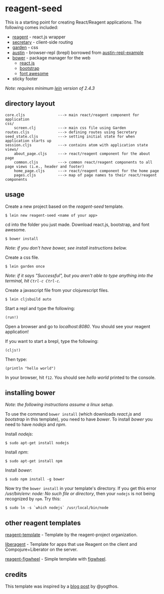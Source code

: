 # reagent-seed

This is a starting point for creating React/Reagent applications.  The following comes included:

* [reagent](https://github.com/holmsand/reagent) - react.js wrapper
* [secretary](https://github.com/gf3/secretary) - client-side routing
* [garden](https://github.com/noprompt/garden) - css
* [austin](https://github.com/cemerick/austin) - browser-repl (brepl) borrowed from [austin-repl-example](https://github.com/cjohansen/austin-repl-example)
* [bower](http://bower.io/) - package manager for the web
    * [react.js](http://facebook.github.io/react/)
	* [bootstrap](http://getbootstrap.com/)
	* [font awesome](http://fortawesome.github.io/Font-Awesome/)
* sticky footer

*Note: requires minimum [lein](https://github.com/technomancy/leiningen) version of 2.4.3*

## directory layout

```
core.cljs               ---> main react/reagent component for application
css/
    screen.clj          ---> main css file using Garden
routes.cljs             ---> defining routes using Secretary
seed_state.cljs         ---> setting initial state for when application starts up
session.cljs            ---> contains atom with application state
views/
    about_page.cljs     ---> react/reagent component for the about page
	common.cljs         ---> common react/reagent components to all page views (i.e., header and footer)
	home_page.cljs      ---> react/reagent component for the home page
	pages.cljs          ---> map of page names to their react/reagent components
```

## usage

Create a new project based on the *reagent-seed* template.

```
$ lein new reagent-seed <name of your app>
```

cd into the folder you just made.  Download react.js, bootstrap, and font awesome.

```
$ bower install
```

*Note: if you don't have bower, see install instructions below.*

Create a css file.

```
$ lein garden once
```

*Note: if it says "Successful", but you aren't able to type anything into the terminal, hit `Ctrl-c Ctrl-c`.*

Create a javascript file from your clojurescript files.

```
$ lein cljsbuild auto
```

Start a repl and type the following:

```
(run!)
```

Open a browser and go to *localhost:8080*. You should see your reagent application!

If you want to start a brepl, type the following:

```
(cljs!)
```

Then type:

```
(println "hello world")
```

In your browser, hit `f12`.  You should see *hello world* printed to the console.

## installing bower

*Note: the following instructions assume a linux setup.*

To use the command `bower install` (which downloads *react.js* and *bootstrap* in this template), you need to have *bower*. To install *bower* you need to have *nodejs* and *npm*.

Install *nodejs*:

```
$ sudo apt-get install nodejs
```

Install *npm*:

```
$ sudo apt-get install npm
```

Install *bower*:

```
$ sudo npm install -g bower
```

Now try the `bower install` in your template's directory.  If you get this error */usr/bin/env: node: No such file or directory*, then your `nodejs` is not being recognized by `npm`.  Try this:

```
$ sudo ln -s `which nodejs` /usr/local/bin/node
```

## other reagent templates

[reagent-template](https://github.com/reagent-project/reagent-template) - Template by the reagent-project organization.

[liberagent](https://github.com/borkdude/lein-new-liberagent) - Template for apps that use Reagent on the client and Compojure+Liberator on the server.

[reagent-figwheel](https://github.com/gadfly361/reagent-figwheel) - Simple template with [figwheel](https://github.com/bhauman/lein-figwheel).

## credits

This template was inspired by a [blog post](http://yogthos.net/#/blog/55) by @yogthos.
